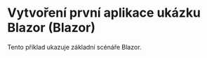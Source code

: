 # <a name="build-your-first-blazor-app-sample-blazor"></a>Vytvoření první aplikace ukázku Blazor (Blazor)

Tento příklad ukazuje základní scénáře Blazor.
